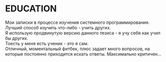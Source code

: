 # EDUCATION

Мои записки в процессе изучения системного программирования.  
Лучший способ изучить что-либо - учить других.  
Я использую продвинутую версию данного тезиса - я учу себя как учил бы других.  
Тоесть у меня есть ученик - это я сам.  
Отличный, моментальный фитбек, плюс задает много вопросов, на которые постоянно приходится искать ответы. Максимально критичен...